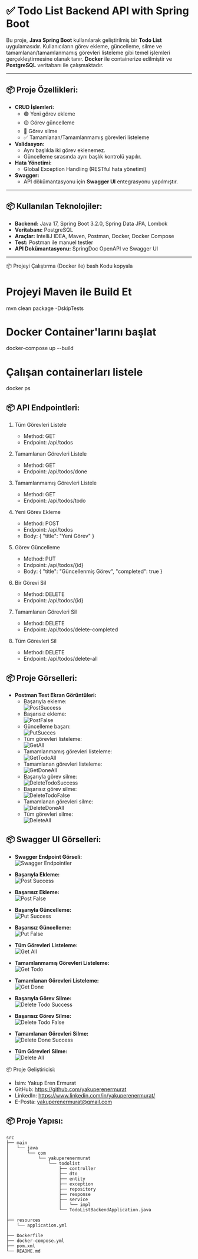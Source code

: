 # ✅ Todo List Backend API with Spring Boot

Bu proje, **Java Spring Boot** kullanılarak geliştirilmiş bir **Todo List** uygulamasıdır. Kullanıcıların görev ekleme, güncelleme, silme ve tamamlanan/tamamlanmamış görevleri listeleme gibi temel işlemleri gerçekleştirmesine olanak tanır. **Docker** ile containerize edilmiştir ve **PostgreSQL** veritabanı ile çalışmaktadır.

---

## 📦 **Proje Özellikleri:**
- **CRUD İşlemleri:**
    - 🟢 Yeni görev ekleme
    - 🟡 Görev güncelleme
    - 🔴 Görev silme
    - ✅ Tamamlanan/Tamamlanmamış görevleri listeleme
- **Validasyon:**
    - Aynı başlıkla iki görev eklenemez.
    - Güncelleme sırasında aynı başlık kontrolü yapılır.
- **Hata Yönetimi:**
    - Global Exception Handling (RESTful hata yönetimi)
- **Swagger:**
    - API dökümantasyonu için **Swagger UI** entegrasyonu yapılmıştır.

---

## 📦 **Kullanılan Teknolojiler:**
- **Backend:** Java 17, Spring Boot 3.2.0, Spring Data JPA, Lombok
- **Veritabanı:** PostgreSQL
- **Araçlar:** IntelliJ IDEA, Maven, Postman, Docker, Docker Compose
- **Test:** Postman ile manuel testler
- **API Dokümantasyonu:** SpringDoc OpenAPI ve Swagger UI

---

📦 Projeyi Çalıştırma (Docker ile)
bash
Kodu kopyala
# Projeyi Maven ile Build Et
mvn clean package -DskipTests

# Docker Container'larını başlat
docker-compose up --build

# Çalışan containerları listele
docker ps


## 📦 API Endpointleri:
1. Tüm Görevleri Listele
   - Method: GET
   - Endpoint: /api/todos

2. Tamamlanan Görevleri Listele
   - Method: GET
   - Endpoint: /api/todos/done

3. Tamamlanmamış Görevleri Listele
   - Method: GET
   - Endpoint: /api/todos/todo

4. Yeni Görev Ekleme
   - Method: POST
   - Endpoint: /api/todos
   - Body:
     {
       "title": "Yeni Görev"
     }

5. Görev Güncelleme
   - Method: PUT
   - Endpoint: /api/todos/{id}
   - Body:
     {
       "title": "Güncellenmiş Görev",
       "completed": true
     }

6. Bir Görevi Sil
   - Method: DELETE
   - Endpoint: /api/todos/{id}

7. Tamamlanan Görevleri Sil
   - Method: DELETE
   - Endpoint: /api/todos/delete-completed

8. Tüm Görevleri Sil
   - Method: DELETE
   - Endpoint: /api/todos/delete-all


## 📦 Proje Görselleri:
- **Postman Test Ekran Görüntüleri:**
    - Başarıyla ekleme:  
      ![PostSuccess](PostmanScreen/PostSuccess.png)
    - Başarısız ekleme:  
      ![PostFalse](PostmanScreen/PostFalse.png)
    - Güncelleme başarı:  
      ![PutSucces](PostmanScreen/PutSucces.png)
    - Tüm görevleri listeleme:  
      ![GetAll](PostmanScreen/GetAll.png)
    - Tamamlanmamış görevleri listeleme:  
      ![GetTodoAll](PostmanScreen/GetTodoAll.png)
    - Tamamlanan görevleri listeleme:  
      ![GetDoneAll](PostmanScreen/GetDoneAll.png)
    - Başarıyla görev silme:  
      ![DeleteTodoSuccess](PostmanScreen/DeleteTodoSuccess.png)
    - Başarısız görev silme:  
      ![DeleteTodoFalse](PostmanScreen/DeleteTodoFalse.png)
    - Tamamlanan görevleri silme:  
      ![DeleteDoneAll](PostmanScreen/DeleteDoneAll.png)
    - Tüm görevleri silme:  
      ![DeleteAll](PostmanScreen/DeleteAll.png)

## 📦 Swagger UI Görselleri:
- **Swagger Endpoint Görseli:**  
  ![Swagger Endpointler](SwaggerScreen/swaggerEndpointler.png)

- **Başarıyla Ekleme:**  
  ![Post Success](SwaggerScreen/postSuccess.png)

- **Başarısız Ekleme:**  
  ![Post False](SwaggerScreen/postFalse.png)

- **Başarıyla Güncelleme:**  
  ![Put Success](SwaggerScreen/putSuccess.png)

- **Başarısız Güncelleme:**  
  ![Put False](SwaggerScreen/putFalse.png)

- **Tüm Görevleri Listeleme:**  
  ![Get All](SwaggerScreen/getAll.png)

- **Tamamlanmamış Görevleri Listeleme:**  
  ![Get Todo](SwaggerScreen/getTodo.png)

- **Tamamlanan Görevleri Listeleme:**  
  ![Get Done](SwaggerScreen/getDone.png)

- **Başarıyla Görev Silme:**  
  ![Delete Todo Success](SwaggerScreen/DeleteTodoSucces.png)

- **Başarısız Görev Silme:**  
  ![Delete Todo False](SwaggerScreen/DeleteTodoFalse.png)

- **Tamamlanan Görevleri Silme:**  
  ![Delete Done Success](SwaggerScreen/DeleteDoneSucces.png)

- **Tüm Görevleri Silme:**  
  ![Delete All](SwaggerScreen/DeleteAll.png)


📦 Proje Geliştiricisi:
- İsim: Yakup Eren Ermurat
- GitHub: https://github.com/yakuperenermurat
- LinkedIn: https://www.linkedin.com/in/yakuperenermurat/
- E-Posta: yakuperenermurat@gmail.com

## 📦 **Proje Yapısı:**
```plaintext
src
├── main
│   └── java
│       └── com
│           └── yakuperenermurat
│               └── todolist
│                   ├── controller
│                   ├── dto
│                   ├── entity
│                   ├── exception
│                   ├── repository
│                   ├── response
│                   ├── service
│                   │   └── impl
│                   └── TodoListBackendApplication.java
│
├── resources
│   └── application.yml
│
├── Dockerfile
├── docker-compose.yml
├── pom.xml
└── README.md
